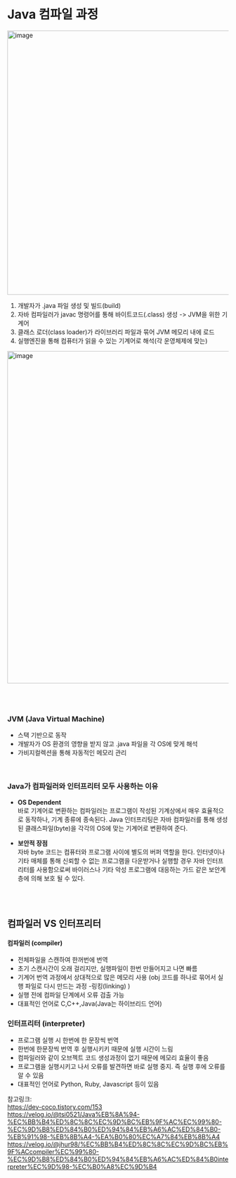 # Java 컴파일 과정

<img width="601" alt="image" src="https://user-images.githubusercontent.com/45115557/195275286-8195423a-c2bc-418f-9b18-c71e661fb719.png">

1. 개발자가 .java 파일 생성 및 빌드(build)
2. 자바 컴파일러가 javac 명령어를 통해 바이트코드(.class) 생성 -> JVM을 위한 기계어
3. 클래스 로더(class loader)가 라이브러리 파일과 묶어 JVM 메모리 내에 로드
4. 실행엔진을 통해 컴퓨터가 읽을 수 있는 기계어로 해석(각 운영체제에 맞는)

<img width="756" alt="image" src="https://user-images.githubusercontent.com/45115557/195278671-2292073c-51c2-48a1-8df9-26d55eaea06d.png">

</br></br>
### JVM (Java Virtual Machine)

- 스택 기반으로 동작 
- 개발자가 OS 환경의 영향을 받지 않고 .java 파일을 각 OS에 맞게 해석 
- 가비지컬렉션을 통해 자동적인 메모리 관리   

</br>

### Java가 컴파일러와 인터프리터 모두 사용하는 이유

- **OS Dependent**       
바로 기계어로 변환하는 컴파일러는 프로그램이 작성된 기계상에서 매우 효율적으로 동작하나, 기계 종류에 종속된다. 
Java 인터프리팅은 자바 컴파일러를 통해 생성된 클래스파일(byte)을 각각의 OS에 맞는 기계어로 변환하여 준다. 

- **보안적 장점**    
자바 byte 코드는 컴퓨터와 프로그램 사이에 별도의 버퍼 역할을 한다. 인터넷이나 기타 매체를 통해 신뢰할 수 없는 프로그램을 다운받거나 실행할 경우
자바 인터프리터를 사용함으로써 바이러스나 기타 악성 프로그램에 대응하는 가드 같은 보안계층에 의해 보호 될 수 있다. 

</br></br>
## 컴파일러 VS 인터프리터

#### 컴파일러 (compiler)
- 전체파일을 스캔하여 한꺼번에 번역
- 초기 스캔시간이 오래 걸리지만, 실행파일이 한번 만들어지고 나면 빠름
- 기계어 번역 과정에서 상대적으로 많은 메모리 사용 (obj 코드를 하나로 묶어서 실행 파일로 다시 만드는 과정 -링킹(linking) )
- 실행 전에 컴파일 단계에서 오류 검출 가능
- 대표적인 언어로 C,C++,Java(Java는 하이브리드 언어)


### 인터프리터 (interpreter)
- 프로그램 실행 시 한번에 한 문장씩 번역
- 한번에 한문장씩 번역 후 실행시키키 때문에 실행 시간이 느림
- 컴파일러와 같이 오브젝트 코드 생성과정이 없기 때문에 메모리 효율이 좋음
- 프로그램을 실행시키고 나서 오류를 발견하면 바로 실행 중지. 즉 실행 후에 오류를 알 수 있음
- 대표적인 언어로 Python, Ruby, Javascript 등이 있음



참고링크:   
https://dev-coco.tistory.com/153   
https://velog.io/@tsi0521/Java%EB%8A%94-%EC%BB%B4%ED%8C%8C%EC%9D%BC%EB%9F%AC%EC%99%80-%EC%9D%B8%ED%84%B0%ED%94%84%EB%A6%AC%ED%84%B0-%EB%91%98-%EB%8B%A4-%EA%B0%80%EC%A7%84%EB%8B%A4   
https://velog.io/@jhur98/%EC%BB%B4%ED%8C%8C%EC%9D%BC%EB%9F%ACcompiler%EC%99%80-%EC%9D%B8%ED%84%B0%ED%94%84%EB%A6%AC%ED%84%B0interpreter%EC%9D%98-%EC%B0%A8%EC%9D%B4

